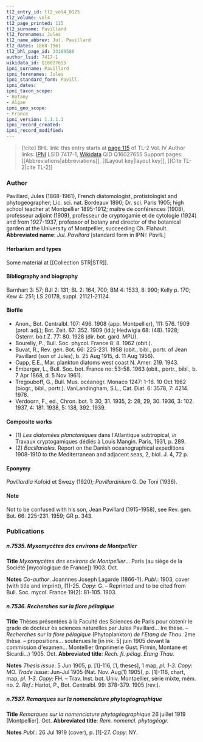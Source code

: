 ```yaml
---
tl2_entry_id: tl2_vol4_0125
tl2_volume: vol4
tl2_page_printed: 115
tl2_surname: Pavillard
tl2_forenames: Jules
tl2_name_abbrev: Jul. Pavillard
tl2_dates: 1868-1961
tl2_bhl_page_id: 33189586
author_lsid: 7417-1
wikidata_id: Q16027655
ipni_surname: Pavillard
ipni_forenames: Jules
ipni_standard_form: Pavill.
ipni_dates: 
ipni_taxon_scope: 
- Botany
- Algae
ipni_geo_scope: 
- France
ipni_version: 1.1.1.1
ipni_record_created: 
ipni_record_modified:
---
```


> [!cite] BHL link: this entry starts at [page 115](https://www.biodiversitylibrary.org/page/33189586) of TL-2 Vol. IV
> Author links: [IPNI](https://www.ipni.org/a/7417-1) LSID 7417-1, [Wikidata](https://www.wikidata.org/wiki/Q16027655) QID Q16027655
> Support pages: [[Abbreviations|abbreviations]], [[Layout key|layout key]], [[Cite TL-2|cite TL-2]]

### Author

Pavillard, Jules (1868-1961), French diatomologist, protistologist and phytogeographer; Lic. sci. nat. Bordeaux 1890; Dr. sci. Paris 1905; high school teacher at Montpellier 1895-1912; maître de conférences (1908), professeur adjoint (1909), professeur de cryptogamie et de cytologie (1924) and from 1927-1937, professor of botany and director of the botanical garden at the University of Montpellier, succeeding Ch. Flahault. 
**Abbreviated name**: *Jul. Pavillard* \[standard form in IPNI: *Pavill.*\]

#### Herbarium and types

Some material at [[Collection STR|STR]].

#### Bibliography and biography

Barnhart 3: 57; BJI 2: 131; BL 2: 164, 700; BM 4: 1533, 8: 990; Kelly p. 170; Kew 4: 251; LS 20178, suppl. 21121-21124.

#### Biofile

- Anon., Bot. Centralbl. 107: 496. 1908 (app. Montpellier), 111: 576. 1909 (prof. adj.); Bot. Zeit. 67: 352. 1909 (id.); Hedwigia 68: (48). 1928; Österrr. bo.t Z. 77: 80. 1928 (dir. bot. gard. MPU).
- Bourelly, P., Bull. Soc. phycol. France 8: 8. 1962 (obit.).
- Buvat, R., Rev. gén. Bot. 66: 225-231. 1958 (obit., bibl., portr. of Jean Pavillard (son of Jules), b. 25 Aug 1915, d. 11 Aug 1956).
- Cupp, E.E., Mar. plankton diatoms west coast N. Amer. 219. 1943.
- Emberger, L., Bull. Soc. bot. France no: 53-58. 1963 (obit., portr., bibl., b. 7 Apr 1868, d. 5 Nov 1961).
- Tregouboff, G., Bull. Mus. océanogr. Monaco 1247: 1-16. 10 Oct 1962 (biogr., bibl., portr.). VanLandingham, S.L., Cat. Diat. 6: 3578, 7: 4214. 1978.
- Verdoorn, F., ed., Chron. bot. 1: 30, 31. 1935, 2: 28, 29, 30. 1936, 3: 102. 1937, 4: 181. 1938, 5: 138, 392. 1939.

#### Composite works

- (1) *Les diatomées planctoniques* dans l'Atlantique subtropical, *in* Travaux cryptogamiques dédiés à Louis Mangin. Paris, 1931, p. 289.
- (2) *Bacillariales*. Report on the Danish oceanographical expeditions 1908-1910 to the Mediterranean and adjacent seas, 2, biol. J. 4, 72 p.

#### Eponymy

*Pavillardia* Kofoid et Swezy (1920); *Pavillardinium* G. De Toni (1936).

#### Note

Not to be confused with his son, Jean Pavillard (1915-1958), see Rev. gen. Bot. 66: 225-231. 1959; GR p. 343.

### Publications

##### n.7535. Myxomycètes des environs de Montpellier

**Title**
*Myxomycètes des environs de Montpellier*... Paris (au siège de la Société \[mycologique de France\]) 1903. Oct.

**Notes**
*Co-author*. Joannnes Joseph Lagarde (1866-?).
*Publ*.: 1903, cover (with title and imprint), \[1\]-25. *Copy*: G. – Reprinted and to be cited from Bull. Soc. mycol. France 19(2): 81-105. 1903.

##### n.7536. Recherches sur la flore pélagique

**Title**
Thèses présentées à la Faculté des Sciences de Paris pour obtenir le grade de docteur ès sciences naturelles par Jules Pavillard... Ire thèse. – *Recherches sur la flore pélagique* (Phytoplankton) *de l'Etang de Thau*. 2me thèse. – propositions... soutenues le \[in ink: 5\] juin 1905 devant la commission d'examen... Montellier (Imprimerie Gust. Firmin, Montane et Sicardi...) 1905. Oct.
**Abbreviated title**: *Rech. fl. pélag. Étang Thau*.

**Notes**
*Thesis issue*: 5 Jun 1905, p. \[1\]-116, \[1, theses\], 1 map, *pl. 1-3. Copy*: MO.
*Trade issue*: Jun-Jul 1905 (Nat. Nov. Aug(1) 1905), p. \[1\]-116, chart, map, *pl. 1-3. Copy*: FH. – Trav. Inst. bot. Univ. Montpellier, série mixte, mém. no. 2.
*Ref*.: Hariot, P., Bot. Centralbl. 99: 378-379. 1905 (rev.).

##### n.7537. Remarques sur la nomenclature phytogéographique

**Title**
*Remarques sur la nomenclature phytogéographique* 26 juillet 1919 \[Montpellier\]. Oct.
**Abbreviated title**: *Rem. nomencl. phytogéogr.*

**Notes**
*Publ*.: 26 Jul 1919 (cover), p. \[1\]-27. *Copy*: NY.


